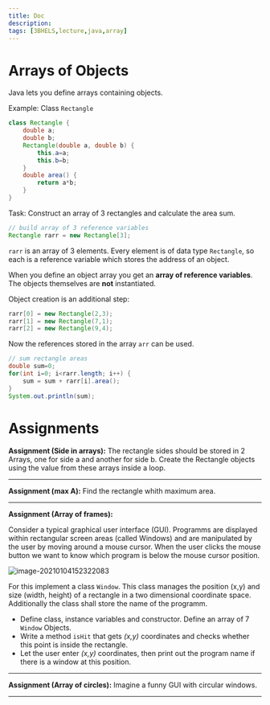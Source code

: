 ```yaml
---
title: Doc
description: 
tags: [3BHELS,lecture,java,array]
---
```


# Arrays of Objects

Java lets you define arrays containing objects.

Example: Class `Rectangle` 

```java
class Rectangle {
    double a;
    double b;
    Rectangle(double a, double b) {
        this.a=a;
        this.b=b;
    }
    double area() {
        return a*b;
    }
}
```



Task: Construct an array of 3 rectangles and calculate the area sum.

```java
// build array of 3 reference variables
Rectangle rarr = new Rectangle[3];
```

`rarr` is an array of 3 elements. Every element is of data type `Rectangle`, so each is a reference variable which stores the address of an object.

When you define an object array you get an **array of reference variables**. The objects themselves are **not** instantiated. 


Object creation is an additional step:

```java
rarr[0] = new Rectangle(2,3);
rarr[1] = new Rectangle(7,1);
rarr[2] = new Rectangle(9,4);
```

Now the references stored in the array `arr` can be used.

```java
// sum rectangle areas
double sum=0;
for(int i=0; i<rarr.length; i++) {
    sum = sum + rarr[i].area();
}
System.out.println(sum);
```



# Assignments

**Assignment (Side in arrays):** The rectangle sides should be stored in 2 Arrays, one for side a and another for side b. Create the Rectangle objects using the value from these arrays inside a loop.



---

**Assignment (max A):** Find the rectangle whith maximum area.



---

**Assignment (Array of frames):**

Consider a typical graphical user interface (GUI). Programms are displayed within rectangular screen areas (called Windows) and are manipulated by the user by moving around a mouse cursor. When the user clicks the mouse button we want to know which program is below the mouse cursor position.

![image-20210104152322083](fig/image-20210104152322083.png)

For this implement a class  `Window`. This class manages the position (x,y) and size (width, height) of a rectangle in a two dimensional coordinate space. Additionally the class shall store the name of the programm.

- Define class, instance variables and constructor.
  Define an array of 7 `Window` Objects.
- Write a method `isHit` that gets *(x,y)* coordinates and checks whether this point is inside the rectangle. 
- Let the user enter *(x,y)​* coordinates, then print out the program name if there is a window at this position.

---



**Assignment (Array of circles):**
Imagine a funny GUI with circular windows.

---












